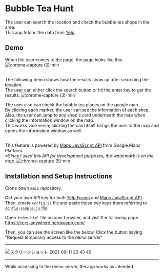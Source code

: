 # Bubble Tea Hunt
The user can search the location and check the bubble tea shops in the area.
<br>This app fetchs the data from [Yelp](https://www.yelp.com/fusion).

## Demo
When the user comes to the page, the page looks like this.
![chrome-capture (2)-min](https://user-images.githubusercontent.com/51708229/112939834-20083580-9167-11eb-84a1-7c56d7fac187.gif)

<br>The following demo shows how the results show up after searching the location.
<br>The user can either click the search button or hit the enter key to get the results.
![chrome-capture (3)-min](https://user-images.githubusercontent.com/51708229/112940490-2ba82c00-9168-11eb-964e-9e4babff89a8.gif)

The user also can check the bubble tea places on the google map.
<br>By clicking each marker, the user can see the information of each shop. Also, the user can jump to any shop's card underneath the map when clicking the information window on the map.
<br>This works vice versa; clicking the card itself brings the user to the map and opens the information window as well.

<br>This feature is powered by [Maps JavaScript API](https://developers.google.com/maps/documentation/javascript/overview) from Google Maps Platform.
<br>*※Since I used this API for development purposes, the watermark is on the map.*
![chrome-capture (5)-min](https://user-images.githubusercontent.com/51708229/112941271-4202b780-9169-11eb-804d-3125ec348afc.gif)


## Installation and Setup Instructions
Clone down `main` repository.

Get your own API key for both [Yelp Fusion](https://www.yelp.com/fusion) and [Maps JavaScript API](https://developers.google.com/maps).<br/>
Then, create `config.js` file and paste those two keys there referring to [`config-sample.js` file](https://github.com/shiv-chan/bubble-tea-hunt/blob/main/config-sample.js).

Open `index.html` file on your browser, and visit the following page.<br/> https://cors-anywhere.herokuapp.com/

Then, you can see the screen like the below. Click the button saying "Request temporary access to the demo server"
<hr/>

![スクリーンショット 2021-09-11 23 43 49](https://user-images.githubusercontent.com/51708229/132995482-be2c2b47-454d-4451-97b0-69cef6fa0037.png)

<hr/>

While accessing to the demo server, the app works as intended.

